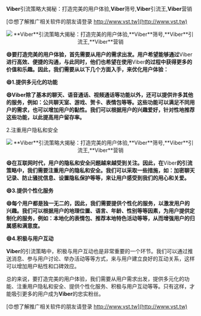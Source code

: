 **Viber**引流策略大揭秘：打造完美的用户体验,**Viber**筛号,**Viber**引流王,**Viber**营销

[😍想了解推广相关软件的朋友请登录 http://www.vst.tw](http://www.vst.tw)

 <center><img src="https://vst.tw/MP4/tuiguang/png/0.png" alt="**Viber**引流策略大揭秘：打造完美的用户体验,**Viber**筛号,**Viber**引流王,**Viber**营销"></center>

**😄要打造完美的用户体验，首先需要从用户的需求出发。用户希望能够通过**Viber**进行高效、便捷的沟通，与此同时，他们也希望在使用**Viber**的过程中获得更多的价值和乐趣。因此，我们需要从以下几个方面入手，来优化用户体验：**

**😄1.提供多元化的功能**

**😄**Viber**除了基本的聊天、语音通话、视频通话等功能以外，还可以提供许多其他的服务，例如：公共聊天室、游戏、贺卡、表情包等等。这些功能可以满足不同用户的需求，也可以增加用户的黏性。我们可以根据用户的兴趣爱好，针对性地推荐这些功能，以此提高用户留存率。**

2.注重用户隐私和安全

 <center><img src="https://vst.tw/MP4/tuiguang/png/5.png" alt="**Viber**引流策略大揭秘：打造完美的用户体验,**Viber**筛号,**Viber**引流王,**Viber**营销"></center>

**😄在互联网时代，用户的隐私和安全问题越来越受到关注。因此，在**Viber**的引流策略中，我们需要注重用户的隐私和安全。我们可以采取一些措施，如：加密聊天记录、防止骚扰信息、设置隐私保护等等，来让用户感受到我们的用心和关爱。**

**😄3.提供个性化服务**

**😄每个用户都是独一无二的，因此，我们需要提供个性化的服务，以激发用户的兴趣。我们可以根据用户的地理位置、语言、年龄、性别等等因素，为用户提供定制化的服务，例如：本地化的表情包、推荐本地特色活动等等，从而增强用户的归属感和满意度。**

**😄4.积极与用户互动**

**Viber**的引流策略中，积极与用户互动也是非常重要的一个环节。我们可以通过推送消息、参与用户讨论、举办活动等等方式，来与用户建立良好的互动关系，这样可以增加用户粘性和口碑效应。

总的来说，要打造完美的用户体验，我们需要从用户需求出发，提供多元化的功能、注重用户隐私和安全、提供个性化服务、积极与用户互动等等。只有这样，才能吸引更多的用户成为**Viber**的忠实粉丝。

[😍想了解推广相关软件的朋友请登录 http://www.vst.tw](http://www.vst.tw)



